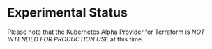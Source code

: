 # Experimental Status

Please note that the Kubernetes Alpha Provider for Terraform is _NOT INTENDED FOR PRODUCTION USE_ at this time.
